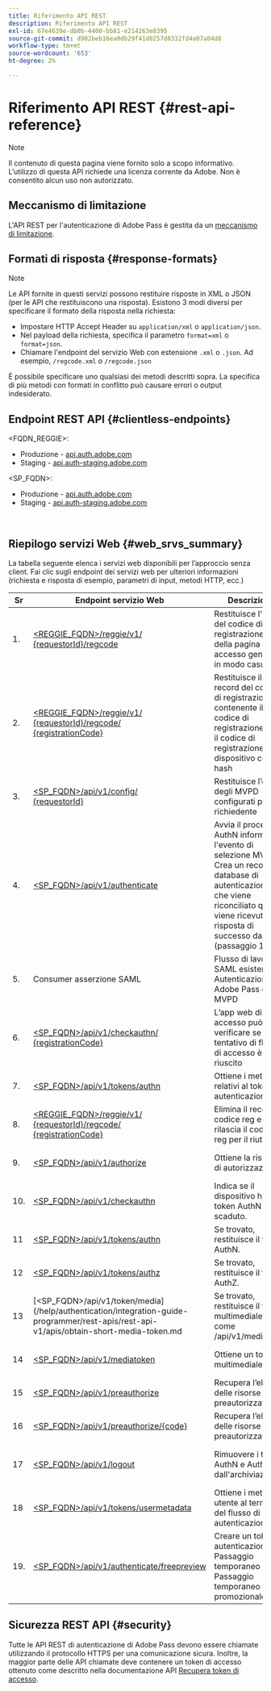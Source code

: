 ```yaml
---
title: Riferimento API REST
description: Riferimento API REST
exl-id: 67e4639e-db0b-4400-bb81-e214263e8395
source-git-commit: d982beb16ea0db29f41d0257d8332fd4a07a84d8
workflow-type: tm+mt
source-wordcount: '653'
ht-degree: 2%

---
```


# Riferimento API REST {#rest-api-reference}

>[!NOTE]
>
>Il contenuto di questa pagina viene fornito solo a scopo informativo. L’utilizzo di questa API richiede una licenza corrente da Adobe. Non è consentito alcun uso non autorizzato.

## Meccanismo di limitazione

L&#39;API REST per l&#39;autenticazione di Adobe Pass è gestita da un [meccanismo di limitazione](/help/authentication/integration-guide-programmers/throttling-mechanism.md).

## Formati di risposta {#response-formats}


>[!NOTE]
>
> Le API fornite in questi servizi possono restituire risposte in XML o JSON (per le API che restituiscono una risposta). Esistono 3 modi diversi per specificare il formato della risposta nella richiesta:
>
>* Impostare HTTP Accept Header su `application/xml` o `application/json`.
>* Nel payload della richiesta, specifica il parametro `format=xml` o `format=json`.
>* Chiamare l&#39;endpoint del servizio Web con estensione `.xml` o `.json`. Ad esempio, `/regcode.xml` o `/regcode.json`
>
>È possibile specificare uno qualsiasi dei metodi descritti sopra. La specifica di più metodi con formati in conflitto può causare errori o output indesiderato.

## Endpoint REST API {#clientless-endpoints}

&lt;FQDN_REGGIE>:

* Produzione - [api.auth.adobe.com](http://api.auth.adobe.com/)
* Staging - [api.auth-staging.adobe.com](http://api.auth-staging.adobe.com/)

&lt;SP_FQDN>:

* Produzione - [api.auth.adobe.com](http://api.auth.adobe.com/)
* Staging - [api.auth-staging.adobe.com](http://api.auth-staging.adobe.com/)

</br>


## Riepilogo servizi Web {#web_srvs_summary}

La tabella seguente elenca i servizi web disponibili per l’approccio senza client. Fai clic sugli endpoint dei servizi web per ulteriori informazioni (richiesta e risposta di esempio, parametri di input, metodi HTTP, ecc.)


| Sr | Endpoint servizio Web | Descrizione | <!--[Diag.  </br>Ref](http://tve.helpdocsonline.com/api-reference-v2-test#illustration)-->. | Ospitato da | Chiamato da |
|-----|------------------------------------------------------------------------------------------------------------------------------------------------------------------------------------------------|--------------------------------------------------------------------------------------------------------------------------------------------------------------------------------------------|---------------------------------------------------------------------------------------------|-----------------------------------------------------------|-----------------------------|
| 1. | [&lt;REGGIE_FQDN>/reggie/v1/ </br> {requestorId}/regcode](/help/authentication/integration-guide-programmers/legacy/rest-api-v1/apis/registration-code-request.md) | Restituisce l&#39;URI del codice di registrazione e della pagina di accesso generato in modo casuale | 2 | Servizio codice reg </br>Adobe | Smart Device |
| 2. | [&lt;REGGIE_FQDN>/reggie/v1/ </br> {requestorId}/regcode/ </br> {registrationCode}](/help/authentication/integration-guide-programmers/legacy/rest-api-v1/apis/return-registration-record.md) | Restituisce il record del codice di registrazione contenente il codice di registrazione UUID, il codice di registrazione e l&#39;ID dispositivo con hash | 8 | Servizio codice reg </br>Adobe | Autenticazione Adobe Pass |
| 3. | [&lt;SP_FQDN>/api/v1/config/ </br> {requestorId}](/help/authentication/integration-guide-programmers/legacy/rest-api-v1/apis/provide-mvpd-list.md) | Restituisce l’elenco degli MVPD configurati per il richiedente | 5 | Adobe </br>Adobe Pass </br>autenticazione </br>Servizio | Accedi a </br>Web </br>App |
| 4. | [&lt;SP_FQDN>/api/v1/authenticate](/help/authentication/integration-guide-programmers/legacy/rest-api-v1/apis/initiate-authentication.md) | Avvia il processo AuthN informando l&#39;evento di selezione MVPD. Crea un record nel database di autenticazione, che viene riconciliato quando viene ricevuta una risposta di successo da MVPD (passaggio 13) | 7 | Adobe </br>Adobe Pass </br>autenticazione </br>Servizio | Accedi a </br>Web </br>App |
| 5. | Consumer asserzione SAML | Flusso di lavoro SAML esistente tra Autenticazione Adobe Pass e MVPD | 13 | Servizio di autenticazione </br> di Adobe Pass </br> | Autenticazione Adobe Pass |
| 6. | [&lt;SP_FQDN>/api/v1/checkauthn/ </br> {registrationCode}](/help/authentication/integration-guide-programmers/legacy/rest-api-v1/apis/check-authentication-flow-by-second-screen-web-app.md) | L’app web di accesso può verificare se il tentativo di flusso di accesso è riuscito |                                                                                             | Autenticazione di Adobe Pass </br>   </br>Servizio | Login   </br>Web   </br>App |
| 7. | [&lt;SP_FQDN>/api/v1/tokens/authn](/help/authentication/integration-guide-programmers/legacy/rest-api-v1/apis/retrieve-authentication-token.md) | Ottiene i metadati relativi al token di autenticazione | 15 | Servizio di autenticazione </br> di Adobe Pass </br> | Smart Device |
| 8. | [&lt;REGGIE_FQDN>/reggie/v1/ </br> {requestorId}/regcode/ </br> {registrationCode}](/help/authentication/integration-guide-programmers/legacy/rest-api-v1/apis/delete-registration-record.md) | Elimina il record del codice reg e rilascia il codice reg per il riutilizzo | 16 | Servizio codice reg </br>Adobe | Autenticazione Adobe Pass |
| 9. | [&lt;SP_FQDN>/api/v1/authorize](/help/authentication/integration-guide-programmers/legacy/rest-api-v1/apis/initiate-authorization.md) | Ottiene la risposta di autorizzazione. | 17 | Servizio di autenticazione </br> di Adobe Pass </br> | Smart Device |
| 10. | [&lt;SP_FQDN>/api/v1/checkauthn](/help/authentication/integration-guide-programmers/legacy/rest-api-v1/apis/check-authentication-token.md) | Indica se il dispositivo ha un token AuthN non scaduto. |                                                                                             | Servizio di autenticazione </br> di Adobe Pass </br> | Smart Device |
| 11 | [&lt;SP_FQDN>/api/v1/tokens/authn](/help/authentication/integration-guide-programmers/legacy/rest-api-v1/apis/retrieve-authentication-token.md) | Se trovato, restituisce il token AuthN. |                                                                                             | Servizio di autenticazione </br> di Adobe Pass </br> | Smart Device |
| 12 | [&lt;SP_FQDN>/api/v1/tokens/authz](/help/authentication/integration-guide-programmers/legacy/rest-api-v1/apis/retrieve-authorization-token.md) | Se trovato, restituisce il token AuthZ. |                                                                                             | Servizio di autenticazione </br> di Adobe Pass </br> | Smart Device |
| 13 | [&lt;SP_FQDN>/api/v1/token/media](/help/authentication/integration-guide-programmer/rest-apis/rest-api-v1/apis/obtain-short-media-token.md | Se trovato, restituisce il token multimediale breve: come /api/v1/mediatoken |                                                                                             | Servizio di autenticazione </br> di Adobe Pass </br> | Smart Device |
| 14 | [&lt;SP_FQDN>/api/v1/mediatoken](/help/authentication/integration-guide-programmers/legacy/rest-api-v1/apis/obtain-short-media-token.md) | Ottiene un token multimediale breve |                                                                                             | Servizio di autenticazione </br> di Adobe Pass </br> | Smart Device |
| 15 | [&lt;SP_FQDN>/api/v1/preauthorize](/help/authentication/integration-guide-programmers/legacy/rest-api-v1/apis/retrieve-list-of-preauthorized-resources.md) | Recupera l’elenco delle risorse preautorizzate |                                                                                             | Servizio di autenticazione </br> di Adobe Pass </br> | Smart Device |
| 16 | [&lt;SP_FQDN>/api/v1/preauthorize/{code}](/help/authentication/integration-guide-programmers/legacy/rest-api-v1/apis/retrieve-list-of-preauthorized-resources-by-second-screen-web-app.md) | Recupera l’elenco delle risorse preautorizzate |                                                                                             | Servizio di autenticazione </br> di Adobe Pass </br> | Accedi all’app web |
| 17 | [&lt;SP_FQDN>/api/v1/logout](/help/authentication/integration-guide-programmers/legacy/rest-api-v1/apis/initiate-logout.md) | Rimuovere i token AuthN e AuthZ dall&#39;archiviazione |                                                                                             | Autenticazione di Adobe Pass </br>   </br>Servizio | Smart Device |
| 18 | [&lt;SP_FQDN>/api/v1/tokens/usermetadata](/help/authentication/integration-guide-programmers/legacy/rest-api-v1/apis/user-metadata.md) | Ottiene i metadati utente al termine del flusso di autenticazione | N/D | N/D | Smart Device |
| 19. | [&lt;SP_FQDN>/api/v1/authenticate/freepreview](/help/authentication/integration-guide-programmers/legacy/rest-api-v1/apis/free-preview-for-temp-pass-and-promotional-temp-pass.md) | Creare un token di autenticazione per Passaggio temporaneo o Passaggio temporaneo promozionale | N/D | Servizio di autenticazione </br> di Adobe Pass </br> | Smart Device |


## Sicurezza REST API {#security}

Tutte le API REST di autenticazione di Adobe Pass devono essere chiamate utilizzando il protocollo HTTPS per una comunicazione sicura. Inoltre, la maggior parte delle API chiamate deve contenere un token di accesso ottenuto come descritto nella documentazione API [Recupera token di accesso](../../rest-apis/rest-api-dcr/apis/dynamic-client-registration-apis-retrieve-access-token.md).
